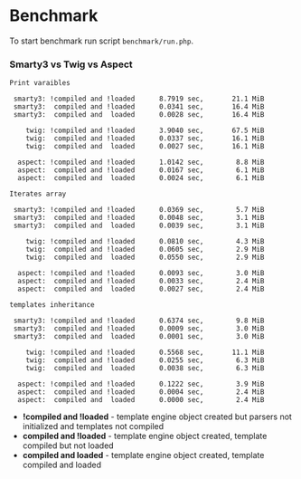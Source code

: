 Benchmark
=========

To start benchmark run script `benchmark/run.php`.

### Smarty3 vs Twig vs Aspect

    Print varaibles

     smarty3: !compiled and !loaded      8.7919 sec,       21.1 MiB
     smarty3:  compiled and !loaded      0.0341 sec,       16.4 MiB
     smarty3:  compiled and  loaded      0.0028 sec,       16.4 MiB

        twig: !compiled and !loaded      3.9040 sec,       67.5 MiB
        twig:  compiled and !loaded      0.0337 sec,       16.1 MiB
        twig:  compiled and  loaded      0.0027 sec,       16.1 MiB

      aspect: !compiled and !loaded      1.0142 sec,        8.8 MiB
      aspect:  compiled and !loaded      0.0167 sec,        6.1 MiB
      aspect:  compiled and  loaded      0.0024 sec,        6.1 MiB

    Iterates array

     smarty3: !compiled and !loaded      0.0369 sec,        5.7 MiB
     smarty3:  compiled and !loaded      0.0048 sec,        3.1 MiB
     smarty3:  compiled and  loaded      0.0039 sec,        3.1 MiB

        twig: !compiled and !loaded      0.0810 sec,        4.3 MiB
        twig:  compiled and !loaded      0.0605 sec,        2.9 MiB
        twig:  compiled and  loaded      0.0550 sec,        2.9 MiB

      aspect: !compiled and !loaded      0.0093 sec,        3.0 MiB
      aspect:  compiled and !loaded      0.0033 sec,        2.4 MiB
      aspect:  compiled and  loaded      0.0027 sec,        2.4 MiB

    templates inheritance

     smarty3: !compiled and !loaded      0.6374 sec,        9.8 MiB
     smarty3:  compiled and !loaded      0.0009 sec,        3.0 MiB
     smarty3:  compiled and  loaded      0.0001 sec,        3.0 MiB

        twig: !compiled and !loaded      0.5568 sec,       11.1 MiB
        twig:  compiled and !loaded      0.0255 sec,        6.3 MiB
        twig:  compiled and  loaded      0.0038 sec,        6.3 MiB

      aspect: !compiled and !loaded      0.1222 sec,        3.9 MiB
      aspect:  compiled and !loaded      0.0004 sec,        2.4 MiB
      aspect:  compiled and  loaded      0.0000 sec,        2.4 MiB

* **!compiled and !loaded** - template engine object created but parsers not initialized and templates not compiled
* **compiled and !loaded** - template engine object created, template compiled but not loaded
* **compiled and  loaded** - template engine object created, template compiled and loaded